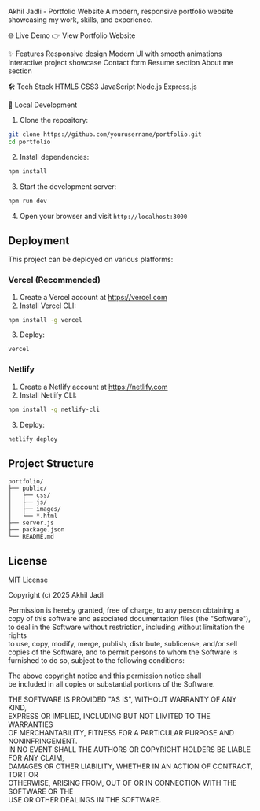Akhil Jadli - Portfolio Website
A modern, responsive portfolio website showcasing my work, skills, and experience.

🌐 Live Demo
👉 View Portfolio Website

✨ Features
Responsive design
Modern UI with smooth animations
Interactive project showcase
Contact form
Resume section
About me section

🛠 Tech Stack
HTML5
CSS3
JavaScript
Node.js
Express.js

🚀 Local Development

1. Clone the repository:
```bash
git clone https://github.com/yourusername/portfolio.git
cd portfolio
```

2. Install dependencies:
```bash
npm install
```

3. Start the development server:
```bash
npm run dev
```

4. Open your browser and visit `http://localhost:3000`

## Deployment

This project can be deployed on various platforms:

### Vercel (Recommended)

1. Create a Vercel account at https://vercel.com
2. Install Vercel CLI:
```bash
npm install -g vercel
```

3. Deploy:
```bash
vercel
```

### Netlify

1. Create a Netlify account at https://netlify.com
2. Install Netlify CLI:
```bash
npm install -g netlify-cli
```

3. Deploy:
```bash
netlify deploy
```

## Project Structure

```
portfolio/
├── public/
│   ├── css/
│   ├── js/
│   ├── images/
│   └── *.html
├── server.js
├── package.json
└── README.md
```

## License

MIT License

Copyright (c) 2025 Akhil Jadli

Permission is hereby granted, free of charge, to any person obtaining a copy
of this software and associated documentation files (the "Software"), to deal
in the Software without restriction, including without limitation the rights  
to use, copy, modify, merge, publish, distribute, sublicense, and/or sell  
copies of the Software, and to permit persons to whom the Software is  
furnished to do so, subject to the following conditions:

The above copyright notice and this permission notice shall  
be included in all copies or substantial portions of the Software.

THE SOFTWARE IS PROVIDED "AS IS", WITHOUT WARRANTY OF ANY KIND,  
EXPRESS OR IMPLIED, INCLUDING BUT NOT LIMITED TO THE WARRANTIES  
OF MERCHANTABILITY, FITNESS FOR A PARTICULAR PURPOSE AND NONINFRINGEMENT.  
IN NO EVENT SHALL THE AUTHORS OR COPYRIGHT HOLDERS BE LIABLE FOR ANY CLAIM,  
DAMAGES OR OTHER LIABILITY, WHETHER IN AN ACTION OF CONTRACT, TORT OR  
OTHERWISE, ARISING FROM, OUT OF OR IN CONNECTION WITH THE SOFTWARE OR THE  
USE OR OTHER DEALINGS IN THE SOFTWARE.
